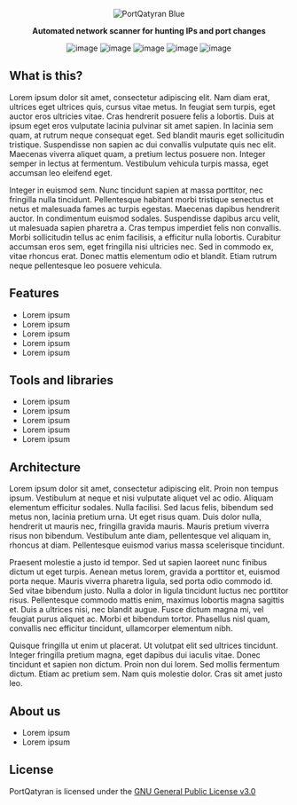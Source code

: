 <div align="center">

![PortQatyran Blue](https://github.com/LaggerIsME/PortQatyran/assets/98150971/309363a2-8db6-41fe-885d-32ccf0dc4380)

**Automated network scanner for hunting IPs and port changes**

![image](https://img.shields.io/badge/Rust-000000?style=for-the-badge&logo=rust&logoColor=white)
![image](https://img.shields.io/badge/Shell_Script-121011?style=for-the-badge&logo=gnu-bash&logoColor=white)
![image](https://img.shields.io/badge/Debian-A81D33?style=for-the-badge&logo=debian&logoColor=white)
![image](https://img.shields.io/badge/Docker-2CA5E0?style=for-the-badge&logo=docker&logoColor=white)
![image](https://img.shields.io/badge/Telegram-2CA5E0?style=for-the-badge&logo=telegram&logoColor=white)
</div>


## What is this?
Lorem ipsum dolor sit amet, consectetur adipiscing elit. Nam diam erat, ultrices eget ultrices quis, cursus vitae metus. In feugiat sem turpis, eget auctor eros ultricies vitae. Cras hendrerit posuere felis a lobortis. Duis at ipsum eget eros vulputate lacinia pulvinar sit amet sapien. In lacinia sem quam, at rutrum neque consequat eget. Sed blandit mauris eget sollicitudin tristique. Suspendisse non sapien ac dui convallis vulputate quis nec elit. Maecenas viverra aliquet quam, a pretium lectus posuere non. Integer semper in lectus at fermentum. Vestibulum vehicula turpis massa, eget accumsan leo eleifend eget.

Integer in euismod sem. Nunc tincidunt sapien at massa porttitor, nec fringilla nulla tincidunt. Pellentesque habitant morbi tristique senectus et netus et malesuada fames ac turpis egestas. Maecenas dapibus hendrerit auctor. In condimentum euismod sodales. Suspendisse dapibus arcu velit, ut malesuada sapien pharetra a. Cras tempus imperdiet felis non convallis. Morbi sollicitudin tellus ac enim facilisis, a efficitur nulla lobortis. Curabitur accumsan eros sem, eget fringilla nisi ultricies nec. Sed in commodo ex, vitae rhoncus erat. Donec mattis elementum odio et blandit. Etiam rutrum neque pellentesque leo posuere vehicula. 
 
## Features
* Lorem ipsum
* Lorem ipsum
* Lorem ipsum
* Lorem ipsum
* Lorem ipsum
## Tools and libraries
* Lorem ipsum
* Lorem ipsum
* Lorem ipsum
* Lorem ipsum
* Lorem ipsum

## Architecture
Lorem ipsum dolor sit amet, consectetur adipiscing elit. Proin non tempus ipsum. Vestibulum at neque et nisi vulputate aliquet vel ac odio. Aliquam elementum efficitur sodales. Nulla facilisi. Sed lacus felis, bibendum sed metus non, lacinia pretium urna. Ut eget risus quam. Duis dolor nulla, hendrerit ut mauris nec, fringilla gravida mauris. Mauris pretium viverra risus non bibendum. Vestibulum ante diam, pellentesque vel aliquam in, rhoncus at diam. Pellentesque euismod varius massa scelerisque tincidunt.

Praesent molestie a justo id tempor. Sed ut sapien laoreet nunc finibus dictum ut eget turpis. Aenean metus lorem, gravida a porttitor et, euismod porta neque. Mauris viverra pharetra ligula, sed porta odio commodo id. Sed vitae bibendum justo. Nulla a dolor in ligula tincidunt luctus nec porttitor risus. Pellentesque commodo mattis enim, maximus lobortis magna sagittis et. Duis a ultrices nisi, nec blandit augue. Fusce dictum magna mi, vel feugiat purus aliquet ac. Morbi et bibendum tortor. Phasellus nisl quam, convallis nec efficitur tincidunt, ullamcorper elementum nibh.

Quisque fringilla ut enim ut placerat. Ut volutpat elit sed ultrices tincidunt. Integer fringilla pretium magna, eget dapibus dui iaculis vitae. Donec tincidunt et sapien non dictum. Proin non dui lorem. Sed mollis fermentum dictum. Etiam ac pretium sem. Nam quis molestie dolor. Cras sit amet justo leo. 

## About us
* Lorem ipsum
* Lorem ipsum

## License
PortQatyran is licensed under the [GNU General Public License v3.0](https://github.com/LaggerIsME/PortQatyran/blob/master/LICENSE)
